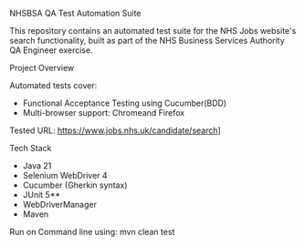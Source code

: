 NHSBSA QA Test Automation Suite

This repository contains an automated test suite for the NHS Jobs website's search functionality, built as part of the NHS Business Services Authority QA Engineer exercise.


Project Overview

Automated tests cover:

- Functional Acceptance Testing using Cucumber(BDD)
- Multi-browser support: Chromeand Firefox


Tested URL:  https://www.jobs.nhs.uk/candidate/search]

 Tech Stack

- Java 21
- Selenium WebDriver 4
- Cucumber (Gherkin syntax)
- JUnit 5**
- WebDriverManager
- Maven

Run on Command line using: mvn clean test



